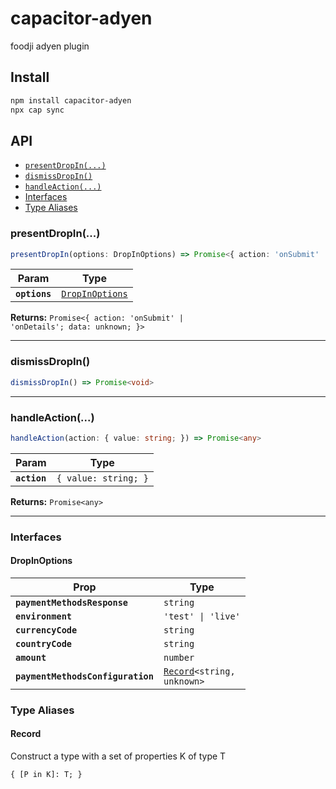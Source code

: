 # capacitor-adyen

foodji adyen plugin

## Install

```bash
npm install capacitor-adyen
npx cap sync
```

## API

<docgen-index>

* [`presentDropIn(...)`](#presentdropin)
* [`dismissDropIn()`](#dismissdropin)
* [`handleAction(...)`](#handleaction)
* [Interfaces](#interfaces)
* [Type Aliases](#type-aliases)

</docgen-index>

<docgen-api>
<!--Update the source file JSDoc comments and rerun docgen to update the docs below-->

### presentDropIn(...)

```typescript
presentDropIn(options: DropInOptions) => Promise<{ action: 'onSubmit' | 'onDetails'; data: unknown; }>
```

| Param         | Type                                                    |
| ------------- | ------------------------------------------------------- |
| **`options`** | <code><a href="#dropinoptions">DropInOptions</a></code> |

**Returns:** <code>Promise&lt;{ action: 'onSubmit' | 'onDetails'; data: unknown; }&gt;</code>

--------------------


### dismissDropIn()

```typescript
dismissDropIn() => Promise<void>
```

--------------------


### handleAction(...)

```typescript
handleAction(action: { value: string; }) => Promise<any>
```

| Param        | Type                            |
| ------------ | ------------------------------- |
| **`action`** | <code>{ value: string; }</code> |

**Returns:** <code>Promise&lt;any&gt;</code>

--------------------


### Interfaces


#### DropInOptions

| Prop                              | Type                                                             |
| --------------------------------- | ---------------------------------------------------------------- |
| **`paymentMethodsResponse`**      | <code>string</code>                                              |
| **`environment`**                 | <code>'test' \| 'live'</code>                                    |
| **`currencyCode`**                | <code>string</code>                                              |
| **`countryCode`**                 | <code>string</code>                                              |
| **`amount`**                      | <code>number</code>                                              |
| **`paymentMethodsConfiguration`** | <code><a href="#record">Record</a>&lt;string, unknown&gt;</code> |


### Type Aliases


#### Record

Construct a type with a set of properties K of type T

<code>{ [P in K]: T; }</code>

</docgen-api>
